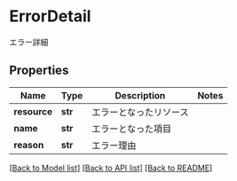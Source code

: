 # ErrorDetail

エラー詳細
## Properties
Name | Type | Description | Notes
------------ | ------------- | ------------- | -------------
**resource** | **str** | エラーとなったリソース | 
**name** | **str** | エラーとなった項目 | 
**reason** | **str** | エラー理由 | 

[[Back to Model list]](../README.md#documentation-for-models) [[Back to API list]](../README.md#documentation-for-api-endpoints) [[Back to README]](../README.md)



